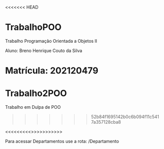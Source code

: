 <<<<<<< HEAD
# TrabalhoPOO
Trabalho Programação Orientada a Objetos II

Aluno: Breno Henrique Couto da Silva

Matrícula: 202120479
=======
# Trabalho2POO
Trabalho em Dulpa de POO
>>>>>>> 52b84f1695142b0c6b094f11c5417a357128cba8

<<<<<<<<<<IMPORTANTE>>>>>>>>>>>>

Para acessar Departamentos use a rota: /Departamento
